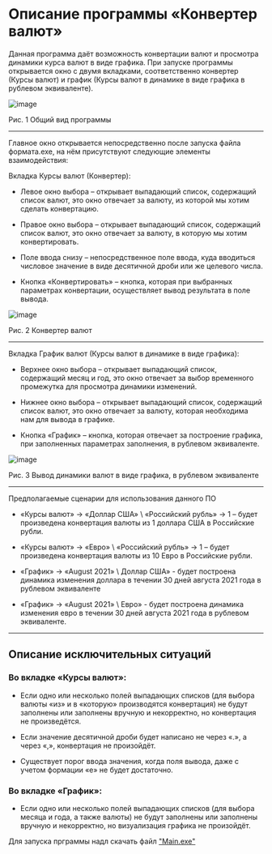 **Описание программы «Конвертер валют»**
====

Данная программа даёт возможность конвертации валют и просмотра динамики курса валют в виде графика. При запуске программы открывается окно с двумя вкладками, соответственно конвертер (Курсы валют) и график (Курсы валют в динамике в виде графика в рублевом эквиваленте).

![image](https://user-images.githubusercontent.com/70647725/134809284-43b3d764-c0e5-4e0d-acb0-fe6a8703697e.png)

Рис. 1 Общий вид программы
***
Главное окно открывается непосредственно после запуска файла формата.exe, на нём присутствуют следующие элементы взаимодействия:

Вкладка Курсы валют (Конвертер):

* Левое окно выбора – открывает выпадающий список, содержащий список валют, это окно отвечает за валюту, из которой мы хотим сделать конвертацию.

* Правое окно выбора – открывает выпадающий список, содержащий список валют, это окно отвечает за валюту, в которую мы хотим конвертировать.

* Поле ввода снизу – непосредственное поле ввода, куда вводиться числовое значение в виде десятичной дроби или же целевого числа.

* Кнопка «Конвертировать» – кнопка, которая при выбранных параметрах конвертации, осуществляет вывод результата в поле вывода.

![image](https://user-images.githubusercontent.com/70647725/134809648-82328ddf-aed4-4da8-8ebc-349411b3fddd.png)

Рис. 2 Конвертер валют
***
Вкладка График валют (Курсы валют в динамике в виде графика):

* Верхнее окно выбора – открывает выпадающий список, содержащий месяц и год, это окно отвечает за выбор временного промежутка для просмотра динамики изменений.

* Нижнее окно выбора – открывает выпадающий список, содержащий список валют, это окно отвечает за валюту, которая необходима нам для вывода в графике.

* Кнопка «График» – кнопка, которая отвечает за построение графика, при заполненных параметрах заполнения, в рублевом эквиваленте.

![image](https://user-images.githubusercontent.com/70647725/134809733-20beace5-cce4-4185-926e-4251b71925e9.png)

Рис. 3 Вывод динамики валют в виде графика, в рублевом эквиваленте
***
Предполагаемые сценарии для использования данного ПО

* «Курсы валют» -> «Доллар США» \ «Российский рубль» -> 1 – будет произведена конвертация валюты из 1 доллара США в Российские рубли.

* «Курсы валют» -> «Евро» \ «Российский рубль» -> 1 – будет произведена конвертация валюты из 10 Евро в Российские рубли.

* «График» -> «August 2021» \ Доллар США» - будет построена динамика изменения доллара в течении 30 дней августа 2021 года в рублевом эквиваленте

* «График» -> «August 2021» \ Евро» - будет построена динамика изменения евро в течении 30 дней августа 2021 года в рублевом эквиваленте.
***
Описание исключительных ситуаций
----
### Во вкладке «Курсы валют»:

* Если одно или несколько полей выпадающих списков (для выбора валюты «из» и в «которую» производятся конвертация) не будут заполнены или заполнены вручную и некорректно, но конвертация не произведётся.

* Если значение десятичной дроби будет написано не через «.», а через «,», конвертация не произойдёт.

* Существует порог ввода значения, когда поля вывода, даже с учетом формации «е» не будет достаточно.

### Во вкладке «График»:

* Если одно или несколько полей выпадающих списков (для выбора месяца и года, а также валюты) не будут заполнены или заполнены вручную и некорректно, но визуализация графика не произойдёт.

Для запуска прграммы надл скачать файл  ["Main.exe"](https://github.com/Narakudzo/Conv/blob/e13df8fe617297922a757f89891e95c983e316ef/main.exe)
